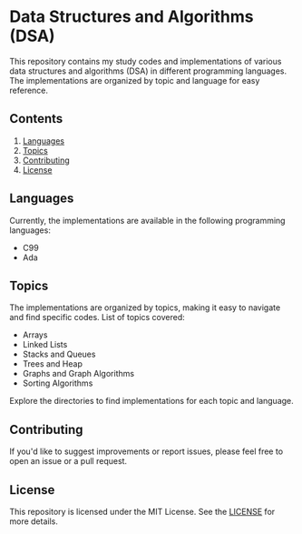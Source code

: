 # Data Structures and Algorithms (DSA)

This repository contains my study codes and implementations of various data structures and algorithms (DSA) in different programming languages. The implementations are organized by topic and language for easy reference.

## Contents

1. [Languages](#languages)
2. [Topics](#topics)
3. [Contributing](#contributing)
4. [License](#license)

## Languages

Currently, the implementations are available in the following programming languages:

- C99
- Ada

## Topics

The implementations are organized by topics, making it easy to navigate and find specific codes. List of topics covered:

- Arrays
- Linked Lists
- Stacks and Queues
- Trees and Heap
- Graphs and Graph Algorithms
- Sorting Algorithms

Explore the directories to find implementations for each topic and language.

## Contributing

If you'd like to suggest improvements or report issues, please feel free to open an issue or a pull request.

## License

This repository is licensed under the MIT License. See the [LICENSE](LICENSE) for more details.
